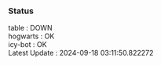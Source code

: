 ### Status


table : DOWN  
hogwarts : OK  
icy-bot : OK  
Latest Update : 2024-09-18 03:11:50.822272
